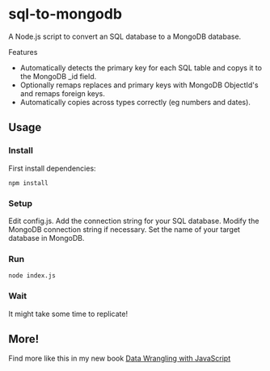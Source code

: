 # sql-to-mongodb

A Node.js script to convert an SQL database to a MongoDB database.

Features

- Automatically detects the primary key for each SQL table and copys it to the MongoDB _id field.
- Optionally remaps replaces and primary keys with MongoDB ObjectId's and remaps foreign keys.
- Automatically copies across types correctly (eg numbers and dates).

## Usage

### Install 

First install dependencies:

    npm install

### Setup

Edit config.js. Add the connection string for your SQL database. Modify the MongoDB connection string if necessary. Set the name of your target database in MongoDB.

### Run

    node index.js

### Wait

It might take some time to replicate!

## More!

Find more like this in my new book [Data Wrangling with JavaScript](http://bit.ly/2t2cJu2)
    

